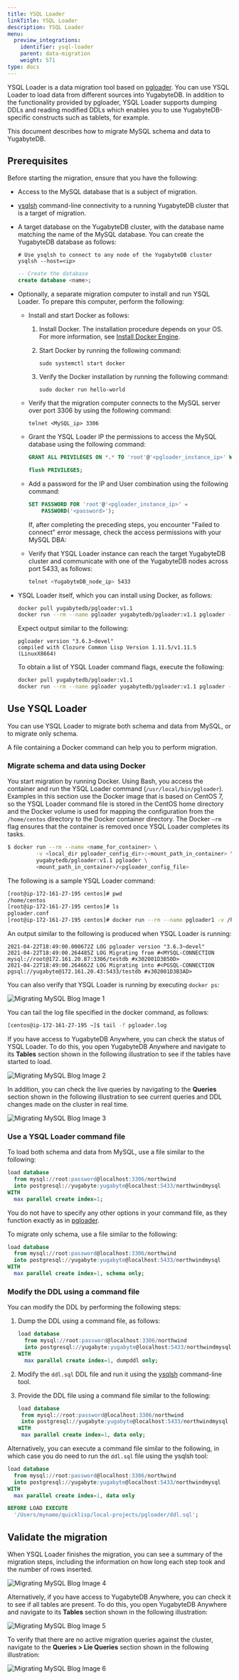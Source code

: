 ```yaml
---
title: YSQL Loader
linkTitle: YSQL Loader
description: YSQL Loader
menu:
  preview_integrations:
    identifier: ysql-loader
    parent: data-migration
    weight: 571
type: docs
---
```


YSQL Loader is a data migration tool based on [pgloader](https://pgloader.readthedocs.io/en/latest/intro.html). You can use YSQL Loader to load data from different sources into YugabyteDB. In addition to the functionality provided by pgloader, YSQL Loader supports dumping DDLs and reading modified DDLs which enables you to use YugabyteDB-specific constructs such as tablets, for example.

This document describes how to migrate MySQL schema and data to YugabyteDB.

## Prerequisites

Before starting the migration, ensure that you have the following:

- Access to the MySQL database that is a subject of migration.

- [ysqlsh](/preview/admin/ysqlsh/) command-line connectivity to a running YugabyteDB cluster that is a target of migration.

- A target database on the YugabyteDB cluster, with the database name matching the name of the MySQL database. You can create the YugabyteDB database as follows:

  ```shell
  # Use ysqlsh to connect to any node of the YugabyteDB cluster
  ysqlsh --host=<ip>
  ```

  ```sql
  -- Create the database
  create database <name>;
  ```

- Optionally, a separate migration computer to install and run YSQL Loader. To prepare this computer, perform the following:

  - Install and start Docker as follows:

    1. Install Docker. The installation procedure depends on your OS. For more information, see [Install Docker Engine](https://docs.docker.com/engine/install/).

    2. Start Docker by running the following command:

        ```shell
        sudo systemctl start docker
        ```

    3. Verify the Docker installation by running the following command:

        ```shell
        sudo docker run hello-world
        ```

  - Verify that the migration computer connects to the MySQL server over port 3306 by using the following command:

    ```shell
    telnet <MySQL_ip> 3306
    ```

  - Grant the YSQL Loader IP the permissions to access the MySQL database using the following command:

    ```sql
    GRANT ALL PRIVILEGES ON *.* TO 'root'@'<pgloader_instance_ip>' WITH GRANT OPTION;

    flush PRIVILEGES;
    ```

  - Add a password for the IP and User combination using the following command:

    ```sql
    SET PASSWORD FOR 'root'@'<pgloader_instance_ip>' =
        PASSWORD('<password>');
    ```

    If, after completing the preceding steps, you encounter "Failed to connect" error message, check the access permissions with your MySQL DBA:

  - Verify that YSQL Loader instance can reach the target YugabyteDB cluster and communicate with one of the YugabyteDB nodes across port 5433, as follows:

    ```sh
    telnet <YugabyteDB_node_ip> 5433
    ```

- YSQL Loader itself, which you can install using Docker, as follows:

  ```sh
  docker pull yugabytedb/pgloader:v1.1
  docker run --rm --name pgloader yugabytedb/pgloader:v1.1 pgloader --version
  ```

  Expect output similar to the following:

  ```output
  pgloader version "3.6.3~devel"
  compiled with Clozure Common Lisp Version 1.11.5/v1.11.5
  (LinuxX8664)
  ```

  To obtain a list of YSQL Loader command flags, execute the following:

  ```sh
  docker pull yugabytedb/pgloader:v1.1
  docker run --rm --name pgloader yugabytedb/pgloader:v1.1 pgloader --help
  ```

## Use YSQL Loader

You can use YSQL Loader to migrate both schema and data from MySQL, or to migrate only schema.

A file containing a Docker command can help you to perform migration. <!-- For more information, see -->

### Migrate schema and data using Docker

You start migration by running Docker. Using Bash, you access the container and run the YSQL Loader command (`/usr/local/bin/pgloader`). Examples in this section use the Docker image that is based on CentOS 7, so the YSQL Loader command file is stored in the CentOS home directory and the Docker volume is used for mapping the configuration from the `/home/centos` directory to the Docker container directory. The Docker `–rm` flag ensures that the container is removed once YSQL Loader completes its tasks.

```sh
$ docker run --rm --name <name_for_container> \
         -v <local_dir pgloader_config_dir>:<mount_path_in_container> \
         yugabytedb/pgloader:v1.1 pgloader \
         <mount_path_in_container>/<pgloader_config_file>
```

The following is a sample YSQL Loader command:

```nocopy.sh
[root@ip-172-161-27-195 centos]# pwd
/home/centos
[root@ip-172-161-27-195 centos]# ls
pgloader.conf
[root@ip-172-161-27-195 centos]# docker run --rm --name pgloader1 -v /home/centos:/tmp yugabytedb/pgloader:v1.1 pgloader -v -L /tmp/pgloader.log /tmp/pgloader.conf
```

An output similar to the following is produced when YSQL Loader is running:

```output
2021-04-22T18:49:00.000672Z LOG pgloader version "3.6.3~devel"
2021-04-22T18:49:00.264485Z LOG Migrating from #<MYSQL-CONNECTION mysql://root@172.161.20.87:3306/testdb #x302001D3B50D>
2021-04-22T18:49:00.264662Z LOG Migrating into #<PGSQL-CONNECTION
pgsql://yugabyte@172.161.20.43:5433/testdb #x302001D3B3AD>
```

You can also verify that YSQL Loader is running by executing `docker ps`:

![Migrating MySQL Blog Image 1](/images/ee/migrating-mysql-1.png)

You can tail the log file specified in the docker command, as follows:

```sh
[centos@ip-172-161-27-195 ~]$ tail -f pgloader.log
```

If you have access to YugabyteDB Anywhere, you can check the status of YSQL Loader. To do this, you open YugabyteDB Anywhere and navigate to its **Tables** section shown in the following illustration to see if the tables have started to load.

![Migrating MySQL Blog Image 2](/images/ee/migrating-mysql-2.png)

In addition, you can check the live queries by navigating to the **Queries** section shown in the following illustration to see current queries and DDL changes made on the cluster in real time.

![Migrating MySQL Blog Image 3](/images/ee/migrating-mysql-6.png)

### Use a YSQL Loader command file

To load both schema and data from MySQL, use a file similar to the following:

```sql
load database
  from mysql://root:password@localhost:3306/northwind
  into postgresql://yugabyte:yugabyte@localhost:5433/northwindmysql
WITH
  max parallel create index=1;
```

You do not have to specify any other options in your command file, as they function exactly as in [pgloader](https://pgloader.readthedocs.io/en/latest/intro.html).

To migrate only schema, use a file similar to the following:

```sql
load database
  from mysql://root:password@localhost:3306/northwind
  into postgresql://yugabyte:yugabyte@localhost:5433/northwindmysql
WITH
  max parallel create index=1, schema only;
```

### Modify the DDL using a command file

You can modify the DDL by performing the following steps:

1. Dump the DDL using a command file, as follows:

   ```sql
   load database
     from mysql://root:password@localhost:3306/northwind
     into postgresql://yugabyte:yugabyte@localhost:5433/northwindmysql
   WITH
     max parallel create index=1, dumpddl only;
   ```

1. Modify the `ddl.sql` DDL file and run it using the [ysqlsh](/preview/admin/ysqlsh/) command-line tool.

1. Provide the DDL file using a command file similar to the following:

   ```sql
   load database
    from mysql://root:password@localhost:3306/northwind
    into postgresql://yugabyte:yugabyte@localhost:5433/northwindmysql
   WITH
    max parallel create index=1, data only;
   ```

Alternatively, you can execute a command file similar to the following, in which case you do need to run the `ddl.sql` file using the ysqlsh tool:

```sql
load database
  from mysql://root:password@localhost:3306/northwind
  into postgresql://yugabyte:yugabyte@localhost:5433/northwindmysql
WITH
  max parallel create index=1, data only

BEFORE LOAD EXECUTE
  '/Users/myname/quicklisp/local-projects/pgloader/ddl.sql';
```

## Validate the migration

When YSQL Loader finishes the migration, you can see a summary of the migration steps, including the information on how long each step took and the number of rows inserted.

![Migrating MySQL Blog Image 4](/images/ee/migrating-mysql-3.png)

Alternatively, if you have access to YugabyteDB Anywhere, you can check it to see if all tables are present. To do this, you open YugabyteDB Anywhere and navigate to its **Tables** section shown in the following illustration:

![Migrating MySQL Blog Image 5](/images/ee/migrating-mysql-4.png)

To verify that there are no active migration queries against the cluster, navigate to the **Queries > Lie Queries** section shown in the following illustration:

![Migrating MySQL Blog Image 6](/images/ee/migrating-mysql-5.png)
